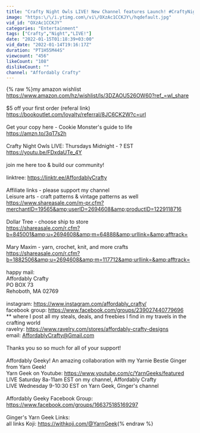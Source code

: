 ```yaml
---
title: "Crafty Night Owls LIVE! New Channel features Launch! #CraftyNightOwls #AffordablyCrafty"
image: "https:\/\/i.ytimg.com\/vi\/OXzAc1CCKJY\/hqdefault.jpg"
vid_id: "OXzAc1CCKJY"
categories: "Entertainment"
tags: ["Crafty","Night","LIVE!"]
date: "2022-01-15T01:18:39+03:00"
vid_date: "2022-01-14T19:16:17Z"
duration: "PT1H55M44S"
viewcount: "456"
likeCount: "108"
dislikeCount: ""
channel: "Affordably Crafty"
---
```

{% raw %}my amazon wishlist<br /><a rel="nofollow" target="blank" href="https://www.amazon.com/hz/wishlist/ls/3DZAOU526OW60?ref_=wl_share">https://www.amazon.com/hz/wishlist/ls/3DZAOU526OW60?ref_=wl_share</a><br /><br />$5 off your first order (referal link)<br /><a rel="nofollow" target="blank" href="https://bookoutlet.com/loyalty/referral/8JC6CK2W?c=url">https://bookoutlet.com/loyalty/referral/8JC6CK2W?c=url</a><br /><br />Get your copy here - Cookie Monster's guide to life<br /><a rel="nofollow" target="blank" href="https://amzn.to/3qT7s2h">https://amzn.to/3qT7s2h</a><br /><br />Crafty Night Owls LIVE: Thursdays Midnight - ? EST<br /><a rel="nofollow" target="blank" href="https://youtu.be/FDxdaUTe_4Y">https://youtu.be/FDxdaUTe_4Y</a><br /><br />join me here too &amp; build our community!<br /><br />linktree: <a rel="nofollow" target="blank" href="https://linktr.ee/AffordablyCrafty">https://linktr.ee/AffordablyCrafty</a><br /><br />Affiliate links - please support my channel<br />Leisure arts - craft patterns &amp; vintage patterns as well<br /><a rel="nofollow" target="blank" href="https://www.shareasale.com/m-pr.cfm?merchantID=19565&amp;userID=2694608&amp;productID=1229118716">https://www.shareasale.com/m-pr.cfm?merchantID=19565&amp;userID=2694608&amp;productID=1229118716</a><br /><br />Dollar Tree - choose ship to store <br /><a rel="nofollow" target="blank" href="https://shareasale.com/r.cfm?b=845001&amp;u=2694608&amp;m=64888&amp;urllink=&amp;afftrack=">https://shareasale.com/r.cfm?b=845001&amp;u=2694608&amp;m=64888&amp;urllink=&amp;afftrack=</a><br /><br />Mary Maxim - yarn, crochet, knit, and more crafts<br /><a rel="nofollow" target="blank" href="https://shareasale.com/r.cfm?b=1882506&amp;u=2694608&amp;m=117712&amp;urllink=&amp;afftrack=">https://shareasale.com/r.cfm?b=1882506&amp;u=2694608&amp;m=117712&amp;urllink=&amp;afftrack=</a><br /><br />happy mail:<br />Affordably Crafty<br />PO BOX 73<br />Rehoboth, MA 02769<br /><br />instagram: <a rel="nofollow" target="blank" href="https://www.instagram.com/affordably_crafty/">https://www.instagram.com/affordably_crafty/</a><br />facebook group: <a rel="nofollow" target="blank" href="https://www.facebook.com/groups/239027440779696">https://www.facebook.com/groups/239027440779696</a><br />       ** where I post all my steals, deals, and freebies I find in my travels in the crafting world<br />ravelry: <a rel="nofollow" target="blank" href="https://www.ravelry.com/stores/affordably-crafty-designs">https://www.ravelry.com/stores/affordably-crafty-designs</a><br />email: AffordablyCrafty@Gmail.com<br /><br />Thanks you so so much for all of your support!<br /><br />Affordably Geeky! An amazing collaboration with my Yarnie Bestie Ginger from Yarn Geek!<br />Yarn Geek on Youtube: <a rel="nofollow" target="blank" href="https://www.youtube.com/c/YarnGeeks/featured">https://www.youtube.com/c/YarnGeeks/featured</a><br />LIVE Saturday 8a-11am EST  on my channel, Affordably Crafty<br />LIVE Wednesday 9-10:30 EST on Yarn Geek, Ginger's channel<br /><br />Affordably Geeky Facebook Group: <br /><a rel="nofollow" target="blank" href="https://www.facebook.com/groups/166375185169297">https://www.facebook.com/groups/166375185169297</a><br /><br />Ginger's Yarn Geek Links:<br />all links Koji: <a rel="nofollow" target="blank" href="https://withkoji.com/@YarnGeek">https://withkoji.com/@YarnGeek</a>{% endraw %}
